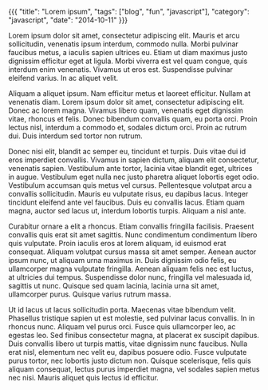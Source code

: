 {{{
  "title": "Lorem ipsum",
  "tags": ["blog", "fun", "javascript"],
  "category": "javascript",
  "date": "2014-10-11"
}}}

Lorem ipsum dolor sit amet, consectetur adipiscing elit. Mauris et arcu sollicitudin, venenatis ipsum interdum, commodo nulla. Morbi pulvinar faucibus metus, a iaculis sapien ultrices eu. Etiam ut diam maximus justo dignissim efficitur eget at ligula. Morbi viverra est vel quam congue, quis interdum enim venenatis. Vivamus ut eros est. Suspendisse pulvinar eleifend varius. In ac aliquet velit.

Aliquam a aliquet ipsum. Nam efficitur metus et laoreet efficitur. Nullam at venenatis diam. Lorem ipsum dolor sit amet, consectetur adipiscing elit. Donec ac lorem magna. Vivamus libero quam, venenatis eget dignissim vitae, rhoncus et felis. Donec bibendum convallis quam, eu porta orci. Proin lectus nisl, interdum a commodo et, sodales dictum orci. Proin ac rutrum dui. Duis interdum sed tortor non rutrum.

Donec nisi elit, blandit ac semper eu, tincidunt et turpis. Duis vitae dui id eros imperdiet convallis. Vivamus in sapien dictum, aliquam elit consectetur, venenatis sapien. Vestibulum ante tortor, lacinia vitae blandit eget, ultrices in augue. Vestibulum eget nulla nec justo pharetra aliquet lobortis eget odio. Vestibulum accumsan quis metus vel cursus. Pellentesque volutpat arcu a convallis sollicitudin. Mauris eu vulputate risus, eu dapibus lacus. Integer tincidunt eleifend ante vel faucibus. Duis eu convallis lacus. Etiam quam magna, auctor sed lacus ut, interdum lobortis turpis. Aliquam a nisl ante.

Curabitur ornare a elit a rhoncus. Etiam convallis fringilla facilisis. Praesent convallis quis erat sit amet sagittis. Nunc condimentum condimentum libero quis vulputate. Proin iaculis eros at lorem aliquam, id euismod erat consequat. Aliquam volutpat cursus massa sit amet semper. Aenean auctor ipsum nunc, ut aliquam urna maximus in. Duis dignissim odio felis, eu ullamcorper magna vulputate fringilla. Aenean aliquam felis nec est luctus, at ultricies dui tempus. Suspendisse dolor nunc, fringilla vel malesuada id, sagittis ut nunc. Quisque sed quam lacinia, lacinia urna sit amet, ullamcorper purus. Quisque varius rutrum massa.

Ut id lacus ut lacus sollicitudin porta. Maecenas vitae bibendum velit. Phasellus tristique sapien ut est molestie, sed pulvinar lacus convallis. In in rhoncus nunc. Aliquam vel purus orci. Fusce quis ullamcorper leo, ac egestas leo. Sed finibus consectetur magna, at placerat ex suscipit dapibus. Duis convallis libero ut turpis mattis, vitae dignissim nunc faucibus. Nulla erat nisl, elementum nec velit eu, dapibus posuere odio. Fusce vulputate purus tortor, nec lobortis justo dictum non. Quisque scelerisque, felis quis aliquam consequat, lectus purus imperdiet magna, vel sodales sapien metus nec nisi. Mauris aliquet quis lectus id efficitur.

